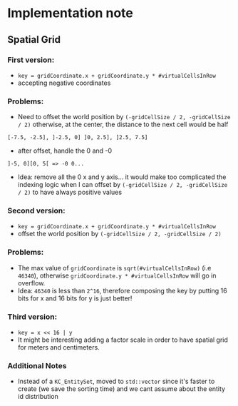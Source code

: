 # Implementation note

## Spatial Grid
### First version:
- `key = gridCoordinate.x + gridCoordinate.y * #virtualCellsInRow`
- accepting negative coordinates
### Problems:
- Need to offset the world position by `(-gridCellSize / 2, -gridCellSize / 2)` otherwise, at the center, the distance to the next cell would be half
```
[-7.5, -2.5], ]-2.5, 0] ]0, 2.5], ]2.5, 7.5]
```
- after offset, handle the 0 and -0
``` 
]-5, 0][0, 5[ => -0 0...
```
- Idea: remove all the 0 x and y axis... it would make too complicated the indexing logic when I can offset by `(-gridCellSize / 2, -gridCellSize / 2)` to have always positive values
### Second version:
- `key = gridCoordinate.x + gridCoordinate.y * #virtualCellsInRow`
- offset the world position by `(-gridCellSize / 2, -gridCellSize / 2)`
### Problems:
- The max value of `gridCoordinate` is `sqrt(#virtualCellsInRow)` (i.e `46340`), otherwise `gridCoordinate.y * #virtualCellsInRow` will go in overflow.
- Idea: `46340` is less than `2^16`, therefore composing the key by putting 16 bits for x and 16 bits for y is just better!
### Third version:
- `key = x << 16 | y`
- It might be interesting adding a factor scale in order to have spatial grid for meters and centimeters.
### Additional Notes
- Instead of a `KC_EntitySet`, moved to `std::vector` since it's faster to create (we save the sorting time) and we cant assume about the entity id distribution 
